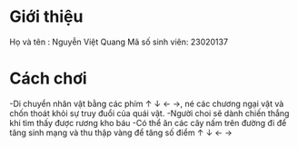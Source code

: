 # Giới thiệu
Họ và tên : Nguyễn Việt Quang
Mã số sinh viên: 23020137
# Cách chơi
-Di chuyển nhân vật bằng các phím ↑ ↓ ← →, né các chương ngại vật và chốn thoát khỏi sự truy đuổi của quái vật.
-Người choi sẽ dành chiến thắng khi tìm thấy được rương kho báu
-Có thể ăn các cây nấm trên đường đi để tăng sinh mạng và thu thập vàng để tăng số điểm
&#x2191; &#x2193; &#x2190; &#x2192;

